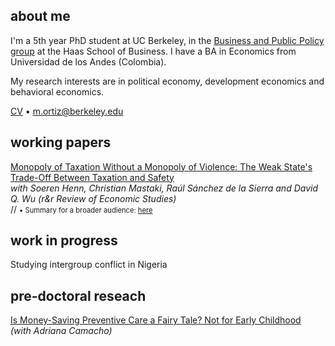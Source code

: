 ## about me

I'm a 5th year PhD student at UC Berkeley, in the [Business and Public Policy group](https://haas.berkeley.edu/bpp) at the Haas School of Business. I have a BA in Economics from Universidad de los Andes (Colombia).

My research interests are in political economy, development economics and behavioral economics.

[CV](pdf/CV_MO.pdf) • m.ortiz@berkeley.edu


## working papers

[Monopoly of Taxation Without a Monopoly of Violence: The Weak State's Trade-Off Between Taxation and Safety](pdf/KimiaII.pdf)<br/>
_with Soeren Henn, Christian Mastaki, Raúl Sánchez de la Sierra and David Q. Wu (r&r Review of Economic Studies)_ <br/>
// <span style="font-size:0.8em;">• Summary for a broader audience: [here](https://miguelortizp.github.io/)</span>

## work in progress

Studying intergroup conflict in Nigeria

## pre-doctoral reseach

[Is Money-Saving Preventive Care a Fairy Tale? Not for Early Childhood](https://miguelortizp.github.io/)<br/>
_(with Adriana Camacho)_


